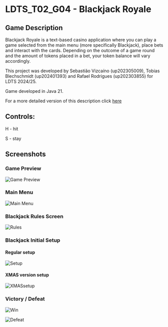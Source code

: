 # LDTS_T02_G04 - Blackjack Royale

## Game Description
Blackjack Royale is a text-based casino application where you can play a game selected from the main menu (more specifically Blackjack), place bets and interact with the cards. Depending on the outcome of a game round and the amount of tokens placed in a bet, your token balance will vary accordingly.

This project was developed by Sebastião Vizcaíno (up202305009), Tobias Blechschmidt (up202401393) and Rafael Rodrigues (up202303855) for LDTS 2024/25.

Game developed in Java 21.

For a more detailed version of this description click [here](./docs/README.md)

## Controls: 
  H - hit
  
  S - stay


## Screenshots 

### Game Preview

![Game Preview](https://github.com/FEUP-LDTS-2024/project-t02g04/blob/refactoring/docs/GIFs/CasinoPreview.gif)

### Main Menu

![Main Menu](https://github.com/FEUP-LDTS-2024/project-t02g04/blob/refactoring/docs/Images/Menu.png)

### Blackjack Rules Screen

![Rules](https://github.com/FEUP-LDTS-2024/project-t02g04/blob/refactoring/docs/Images/Rules.png)

### Blackjack Initial Setup

#### Regular setup

![Setup](https://github.com/FEUP-LDTS-2024/project-t02g04/blob/refactoring/docs/Images/InitialSetup.png)

#### XMAS version setup

![XMASsetup](https://github.com/FEUP-LDTS-2024/project-t02g04/blob/refactoring/docs/Images/XMAS_Setup.png)

### Victory / Defeat

![Win](https://github.com/FEUP-LDTS-2024/project-t02g04/blob/refactoring/docs/Images/Victory.png)

![Defeat](https://github.com/FEUP-LDTS-2024/project-t02g04/blob/refactoring/docs/Images/XMAS_Loss.png)












